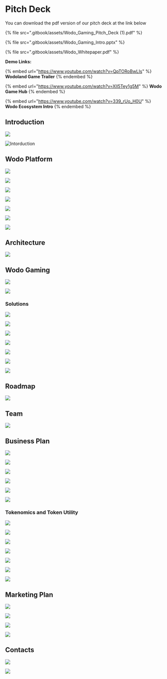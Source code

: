 # Pitch Deck

You can download the pdf version of our pitch deck at the link below

{% file src=".gitbook/assets/Wodo_Gaming_Pitch_Deck (1).pdf" %}

{% file src=".gitbook/assets/Wodo_Gaming_Intro.pptx" %}

{% file src=".gitbook/assets/Wodo_Whitepaper.pdf" %}

**Demo Links:**

{% embed url="https://www.youtube.com/watch?v=QpTORoBwLIs" %}
**Wodoland Game Trailer**
{% endembed %}

{% embed url="https://www.youtube.com/watch?v=XlI5Tey1g5M" %}
**Wodo Game Hub**
{% endembed %}

{% embed url="https://www.youtube.com/watch?v=339_rUo_H0U" %}
**Wodo Ecosystem Intro**
{% endembed %}

## Introduction

![](.gitbook/assets/Slide1.JPG)

![Intorduction](.gitbook/assets/Slide3.JPG)

## Wodo Platform

![](.gitbook/assets/Slide4.JPG)

![](.gitbook/assets/Slide5.JPG)

![](.gitbook/assets/Slide5.1.JPG)

![](.gitbook/assets/Slide6.JPG)

![](.gitbook/assets/Slide6.1.jpg)

![](.gitbook/assets/Slide6.2.jpg)

![](.gitbook/assets/Slide7.JPG)

## Architecture

![](.gitbook/assets/Slide8.JPG)

## Wodo Gaming

![](.gitbook/assets/Slide9.JPG)

![](.gitbook/assets/Slide10.JPG)

### Solutions

![](.gitbook/assets/Slide11.JPG)

![](.gitbook/assets/Slide12.JPG)

![](.gitbook/assets/Slide13.JPG)

![](.gitbook/assets/Slide14.JPG)

![](.gitbook/assets/Slide15.JPG)

![](.gitbook/assets/Slide16.JPG)

![](.gitbook/assets/Slide17.JPG)

## Roadmap

![](.gitbook/assets/Slide18.JPG)

## Team

![](.gitbook/assets/Slide19.JPG)

## Business Plan

![](.gitbook/assets/Slide20.JPG)

![](.gitbook/assets/Slide21.JPG)

![](.gitbook/assets/Slide22.JPG)

![](.gitbook/assets/Slide23.JPG)

![](.gitbook/assets/Slide24.JPG)

![](.gitbook/assets/Slide25.JPG)

### Tokenomics and Token Utility

![](.gitbook/assets/Slide26.JPG)

![](.gitbook/assets/wodo\_token\_timeline.jpg)

![](.gitbook/assets/wodo\_token\_utility.jpg)

![](.gitbook/assets/Slide27.JPG)

![](.gitbook/assets/Slide28.JPG)

![](.gitbook/assets/Slide29.JPG)

![](.gitbook/assets/Slide30.JPG)

## Marketing Plan

![](.gitbook/assets/Slide31.JPG)

![](.gitbook/assets/Slide32.JPG)

![](.gitbook/assets/Slide33.JPG)

![](.gitbook/assets/Slide34.JPG)

## Contacts

![](.gitbook/assets/Slide35.JPG)

![](.gitbook/assets/Slide36.JPG)
